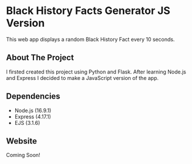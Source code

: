 # Black History Facts Generator JS Version
This web app displays a random Black History Fact every 10 seconds.
## About The Project
I firsted created this project using Python and Flask. After learning Node.js and Express I decided to make a JavaScript version of the app.
## Dependencies
- Node.js (16.9.1)
- Express (4.17.1)
- EJS (3.1.6)
## Website
Coming Soon!
